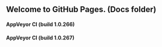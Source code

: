 ## Welcome to GitHub Pages. (Docs folder)

#### AppVeyor CI (build 1.0.266)

#### AppVeyor CI (build 1.0.267)
